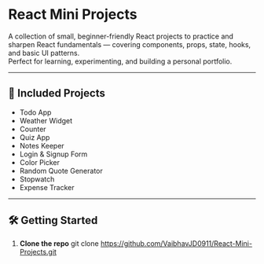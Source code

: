 # React Mini Projects

A collection of small, beginner-friendly React projects to practice and sharpen React fundamentals — covering components, props, state, hooks, and basic UI patterns.  
Perfect for learning, experimenting, and building a personal portfolio.

---

## 📜 Included Projects
- Todo App  
- Weather Widget  
- Counter  
- Quiz App  
- Notes Keeper  
- Login & Signup Form  
- Color Picker  
- Random Quote Generator  
- Stopwatch  
- Expense Tracker  

---

## 🛠 Getting Started

1. **Clone the repo**
   git clone https://github.com/VaibhavJD0911/React-Mini-Projects.git

  
